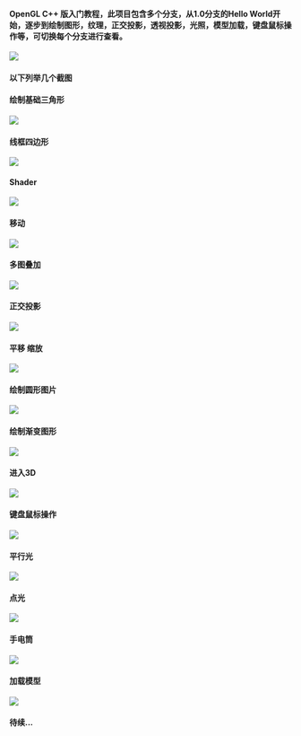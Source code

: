 #### OpenGL C++ 版入门教程，此项目包含多个分支，从1.0分支的Hello World开始，逐步到绘制图形，纹理，正交投影，透视投影，光照，模型加载，键盘鼠标操作等，可切换每个分支进行查看。
![](docs/00.branch.png)
#### 以下列举几个截图

>

#### 绘制基础三角形
![](docs/2.triangle.png)

#### 线框四边形
![](docs/3.rectangle.png)

#### Shader
![](docs/4.shader.png)

#### 移动
![](docs/5.transform.png)

#### 多图叠加
![](docs/6.images.png)

#### 正交投影
![](docs/7.ortho.png)

#### 平移 缩放
![](docs/8.scale.png)

#### 绘制圆形图片
![](docs/9.circle.png)

#### 绘制渐变图形
![](docs/10.bars.png)

#### 进入3D
![](docs/11.3d-2d.png)

#### 键盘鼠标操作
![](docs/12.boxes.png)

#### 平行光
![](docs/13.directional_light.png)

#### 点光
![](docs/17.point_attenuation.png)

#### 手电筒
![](docs/14.spot_light.png)

#### 加载模型
![](docs/16.model.png)

#### 待续...